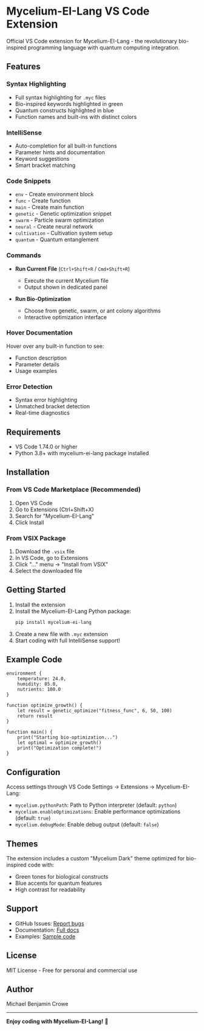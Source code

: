 # Mycelium-EI-Lang VS Code Extension

Official VS Code extension for Mycelium-EI-Lang - the revolutionary bio-inspired programming language with quantum computing integration.

## Features

### Syntax Highlighting
- Full syntax highlighting for `.myc` files
- Bio-inspired keywords highlighted in green
- Quantum constructs highlighted in blue
- Function names and built-ins with distinct colors

### IntelliSense
- Auto-completion for all built-in functions
- Parameter hints and documentation
- Keyword suggestions
- Smart bracket matching

### Code Snippets
- `env` - Create environment block
- `func` - Create function
- `main` - Create main function
- `genetic` - Genetic optimization snippet
- `swarm` - Particle swarm optimization
- `neural` - Create neural network
- `cultivation` - Cultivation system setup
- `quantum` - Quantum entanglement

### Commands
- **Run Current File** (`Ctrl+Shift+R` / `Cmd+Shift+R`)
  - Execute the current Mycelium file
  - Output shown in dedicated panel

- **Run Bio-Optimization**
  - Choose from genetic, swarm, or ant colony algorithms
  - Interactive optimization interface

### Hover Documentation
Hover over any built-in function to see:
- Function description
- Parameter details
- Usage examples

### Error Detection
- Syntax error highlighting
- Unmatched bracket detection
- Real-time diagnostics

## Requirements

- VS Code 1.74.0 or higher
- Python 3.8+ with mycelium-ei-lang package installed

## Installation

### From VS Code Marketplace (Recommended)
1. Open VS Code
2. Go to Extensions (Ctrl+Shift+X)
3. Search for "Mycelium-EI-Lang"
4. Click Install

### From VSIX Package
1. Download the `.vsix` file
2. In VS Code, go to Extensions
3. Click "..." menu → "Install from VSIX"
4. Select the downloaded file

## Getting Started

1. Install the extension
2. Install the Mycelium-EI-Lang Python package:
   ```bash
   pip install mycelium-ei-lang
   ```
3. Create a new file with `.myc` extension
4. Start coding with full IntelliSense support!

## Example Code

```mycelium
environment {
    temperature: 24.0,
    humidity: 85.0,
    nutrients: 100.0
}

function optimize_growth() {
    let result = genetic_optimize("fitness_func", 6, 50, 100)
    return result
}

function main() {
    print("Starting bio-optimization...")
    let optimal = optimize_growth()
    print("Optimization complete!")
}
```

## Configuration

Access settings through VS Code Settings → Extensions → Mycelium-EI-Lang:

- `mycelium.pythonPath`: Path to Python interpreter (default: `python`)
- `mycelium.enableOptimizations`: Enable performance optimizations (default: `true`)
- `mycelium.debugMode`: Enable debug output (default: `false`)

## Themes

The extension includes a custom "Mycelium Dark" theme optimized for bio-inspired code with:
- Green tones for biological constructs
- Blue accents for quantum features
- High contrast for readability

## Support

- GitHub Issues: [Report bugs](https://github.com/MichaelCrowe11/mycelium-ei-lang/issues)
- Documentation: [Full docs](https://mycelium-ei-lang.readthedocs.io)
- Examples: [Sample code](https://github.com/MichaelCrowe11/mycelium-ei-lang/tree/main/examples)

## License

MIT License - Free for personal and commercial use

## Author

Michael Benjamin Crowe

---

**Enjoy coding with Mycelium-EI-Lang!** 🧬